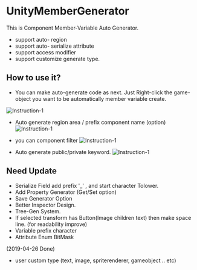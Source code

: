 # UnityMemberGenerator
  This is Component Member-Variable Auto Generator.   
  
  * support auto- region 
  * support auto- serialize attribute
  * support access modifier
  * support customize generate type. 
  
 ## How to use it?

* You can make auto-generate code as next.
   Just Right-click the game-object you want to be automatically member variable create.
 
![Instruction-1](https://github.com/shlifedev/UnityUGUIMemberGenerator/blob/master/ScreenShots/01.gif)


* Auto generate region area / prefix component name (option)
![Instruction-1](https://github.com/shlifedev/UnityUGUIMemberGenerator/blob/master/ScreenShots/02.gif)


* you can component filter
![Instruction-1](https://github.com/shlifedev/UnityUGUIMemberGenerator/blob/master/ScreenShots/03.gif)


* Auto generate public/private keyword. 
![Instruction-1](https://github.com/shlifedev/UnityUGUIMemberGenerator/blob/master/ScreenShots/04.gif)

 
 ## Need Update  
  - Serialize Field add prefix '_' , and start character Tolower.
  - Add Property Generator (Get/Set option)
  - Save Generator Option
  - Better Inspector Design.
  - Tree-Gen System.
  - If selected transform has Button(Image children text) then make space line. (for readability improve)
  - Variable prefix character
  - Attribute Enum BitMask
  
  (2019-04-26 Done)
  * user custom type (text, image, spriterenderer, gameobject .. etc)
   
  
